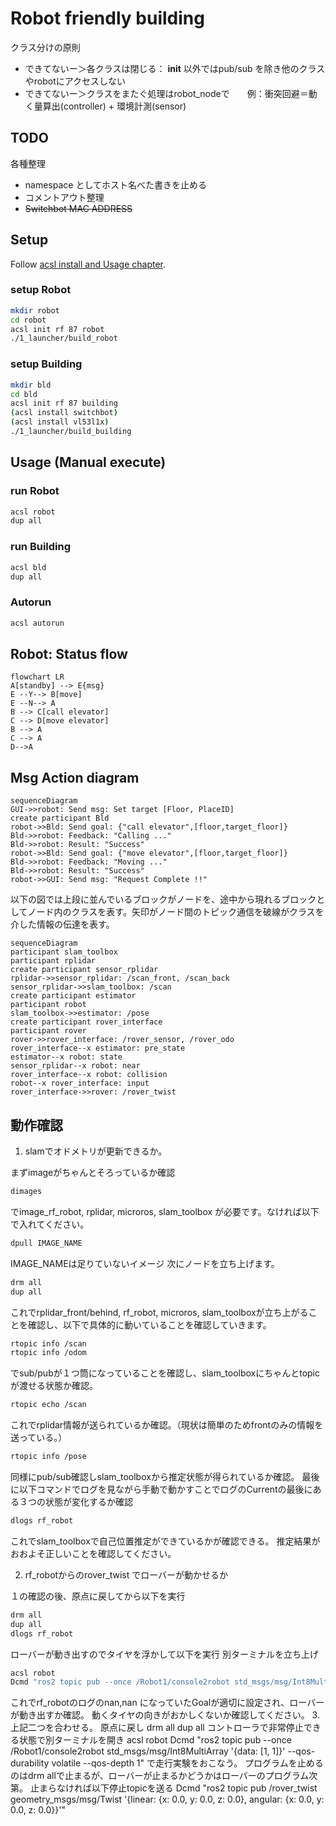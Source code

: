 # Robot friendly building

クラス分けの原則
- できてないー＞各クラスは閉じる： __init__ 以外ではpub/sub を除き他のクラスやrobotにアクセスしない
- できてないー＞クラスをまたぐ処理はrobot_nodeで　　例：衝突回避＝動く量算出(controller) + 環境計測(sensor)

## TODO
各種整理
- namespace としてホスト名べた書きを止める
- コメントアウト整理
- ~~Switchbot MAC ADDRESS~~

## Setup

Follow [acsl install and Usage chapter](https://github.com/acsl-tcu/acsl).

### setup Robot

```bash
mkdir robot
cd robot
acsl init rf 87 robot
./1_launcher/build_robot
```

### setup Building

```bash
mkdir bld
cd bld
acsl init rf 87 building
(acsl install switchbot)
(acsl install vl53l1x)
./1_launcher/build_building
```



## Usage (Manual execute)

### run Robot

```bash
acsl robot
dup all
```

### run Building

```bash
acsl bld
dup all
```

### Autorun

```bash
acsl autorun
```

## Robot: Status flow 

```mermaid
flowchart LR
A[standby] --> E{msg}
E --Y--> B[move]
E --N--> A
B --> C[call elevator]
C --> D[move elevator]
B --> A
C --> A
D-->A
```

## Msg Action diagram

```mermaid
sequenceDiagram
GUI->>robot: Send msg: Set target [Floor, PlaceID]
create participant Bld
robot->>Bld: Send goal: {"call elevator",[floor,target_floor]}
Bld->>robot: Feedback: "Calling ..." 
Bld->>robot: Result: "Success" 
robot->>Bld: Send goal: {"move elevator",[floor,target_floor]}
Bld->>robot: Feedback: "Moving ..." 
Bld->>robot: Result: "Success" 
robot->>GUI: Send msg: "Request Complete !!"
```


以下の図では上段に並んでいるブロックがノードを、途中から現れるブロックとしてノード内のクラスを表す。矢印がノード間のトピック通信を破線がクラスを介した情報の伝達を表す。
```mermaid
sequenceDiagram
participant slam_toolbox
participant rplidar
create participant sensor_rplidar
rplidar->>sensor_rplidar: /scan_front, /scan_back
sensor_rplidar->>slam_toolbox: /scan
create participant estimator
participant robot
slam_toolbox->>estimator: /pose
create participant rover_interface
participant rover
rover->>rover_interface: /rover_sensor, /rover_odo
rover_interface--x estimator: pre_state
estimator--x robot: state
sensor_rplidar--x robot: near
rover_interface--x robot: collision
robot--x rover_interface: input
rover_interface->>rover: /rover_twist
```

## 動作確認

1. slamでオドメトリが更新できるか。

まずimageがちゃんとそろっているか確認

```bash
dimages
```

でimage_rf_robot, rplidar, microros, slam_toolbox 
が必要です。なければ以下で入れてください。

```bash
dpull IMAGE_NAME
```

IMAGE_NAMEは足りていないイメージ
次にノードを立ち上げます。

```bash
drm all
dup all
```

これでrplidar_front/behind, rf_robot, microros, slam_toolboxが立ち上がることを確認し、以下で具体的に動いていることを確認していきます。

```bash
rtopic info /scan
rtopic info /odom
```

でsub/pubが１つ筒になっていることを確認し、slam_toolboxにちゃんとtopicが渡せる状態か確認。

```bash
rtopic echo /scan
```

これでrplidar情報が送られているか確認。（現状は簡単のためfrontのみの情報を送っている。）

```bash
rtopic info /pose
```

同様にpub/sub確認しslam_toolboxから推定状態が得られているか確認。
最後に以下コマンドでログを見ながら手動で動かすことでログのCurrentの最後にある３つの状態が変化するか確認

```bash
dlogs rf_robot
```

これでslam_toolboxで自己位置推定ができているかが確認できる。
推定結果がおおよそ正しいことを確認してください。

2. rf_robotからのrover_twist でローバーが動かせるか

１の確認の後、原点に戻してから以下を実行

```bash 
drm all
dup all
dlogs rf_robot
```

ローバーが動き出すのでタイヤを浮かして以下を実行
別ターミナルを立ち上げ

```bash
acsl robot
Dcmd "ros2 topic pub --once /Robot1/console2robot std_msgs/msg/Int8MultiArray '{data: [1, 1]}' --qos-durability volatile --qos-depth 1"
```

これでrf_robotのログのnan,nan になっていたGoalが適切に設定され、ローバーが動き出すか確認。
動くタイヤの向きがおかしくないか確認してください。
3. 上記二つを合わせる。
原点に戻し
drm all
dup all
コントローラで非常停止できる状態で別ターミナルを開き
acsl robot
Dcmd "ros2 topic pub --once /Robot1/console2robot std_msgs/msg/Int8MultiArray '{data: [1, 1]}' --qos-durability volatile --qos-depth 1"
で走行実験をおこなう。
プログラムを止めるのはdrm allで止まるが、ローバーが止まるかどうかはローバーのプログラム次第。
止まらなければ以下停止topicを送る
Dcmd "ros2 topic pub /rover_twist geometry_msgs/msg/Twist '{linear: {x: 0.0, y: 0.0, z: 0.0}, angular: {x: 0.0, y: 0.0, z: 0.0}}'"
